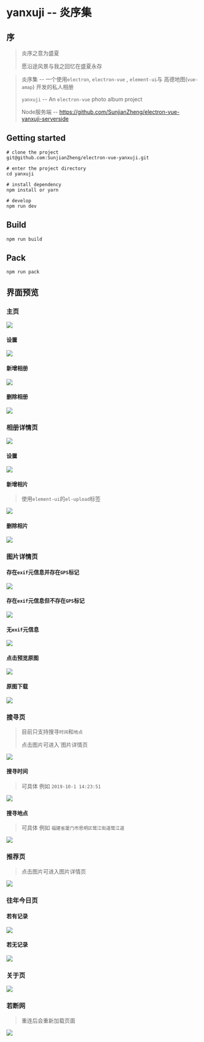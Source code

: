 # yanxuji -- 炎序集



## 序

> 炎序之意为盛夏
>
> 愿沿途风景与我之回忆在盛夏永存



> 炎序集 -- 一个使用`electron`, `electron-vue` , `element-ui`与 高德地图(`vue-amap`) 开发的私人相册
>
> `yanxuji` -- An `electron-vue` photo album project
>
> Node服务端 -- https://github.com/SunjianZheng/electron-vue-yanxuji-serverside



## Getting started

```shell
# clone the project
git@github.com:SunjianZheng/electron-vue-yanxuji.git

# enter the project directory
cd yanxuji

# install dependency
npm install or yarn

# develop
npm run dev
```



## Build

```shell
npm run build
```



## Pack

```shell
npm run pack
```



## 界面预览

### 主页

![](./screenshots/mainPage.png)

#### 设置

![](./screenshots/mainPageSettings.png)

#### 新增相册

![](./screenshots/createAlbum.png)

#### 删除相册

![](./screenshots/deleteAlbum.png)



### 相册详情页

![](./screenshots/albumWaterFall.png)

#### 设置

![](./screenshots/albumWaterFallSettings.png)

#### 新增相片

> 使用`element-ui`的`el-upload`标签

![](./screenshots/upload.png)

#### 删除相片

![](./screenshots/deleteImg.png)



### 图片详情页

#### 存在`exif`元信息并存在`GPS`标记

![](./screenshots/haveExifAndGPSInfo.png)

#### 存在`exif`元信息但不存在`GPS`标记

![](./screenshots/haveExifButNoGPSInfo.png)

#### 无`exif`元信息

![](./screenshots/noExifInfo.png)

#### 点击预览原图

![](./screenshots/fullSizePreview.png)

#### 原图下载

![](./screenshots/saveFullSizeImg.png)



### 搜寻页

> 目前只支持搜寻`时间`和`地点`
>
> 点击图片可进入`图片详情页

![](./screenshots/searchPage.png)

#### 搜寻时间

> 可具体 例如 `2019-10-1 14:23:51`

![](./screenshots/searchByTime.png)

#### 搜寻地点

> 可具体 例如 `福建省厦门市思明区鹭江街道鹭江道`

![](./screenshots/searchByLocation.png)



### 推荐页

> 点击图片可进入图片详情页

![](./screenshots/recommend.png)



### 往年今日页

#### 若有记录

![](./screenshots/thisDayInPastYears.png)

#### 若无记录

![](./screenshots/!thisDayInPastYears.png)



### 关于页

![](./screenshots/aboutPage.png)



### 若断网

> 重连后会重新加载页面

![](./screenshots/disconnected.png)